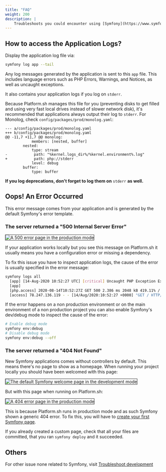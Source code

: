 ```yaml
---
title: "FAQ"
weight: 200
description: |
    Troubleshoots you could encounter using [Symfony](https://www.symfony.com/), a [PHP](/development/templates.md#php) framework on Platform.sh.
---
```


## How to access the Application Logs?

Display the application log file via:

```bash
symfony log app --tail
```

Any log messages generated by the application is sent to this ``app`` file. This includes language errors such as PHP Errors, Warnings, and Notices, as well as uncaught exceptions.

It also contains your application logs if you log on ``stderr``.

Because Platform.sh manages this file for you (preventing disks to get filled and using very fast local drives instead of slower network disk),
it's recommended that applications always output their log to ``stderr``.
For Monolog, check ``config/packages/prod/monolog.yaml``:

```gitignore
--- a/config/packages/prod/monolog.yaml
+++ b/config/packages/prod/monolog.yaml
@@ -11,7 +11,7 @@ monolog:
            members: [nested, buffer]
        nested:
            type: stream
-            path: "%kernel.logs_dir%/%kernel.environment%.log"
+            path: php://stderr
            level: debug
        buffer:
            type: buffer
```
**If you log deprecations, don't forget to log them on** ``stderr`` **as well.**

## Oops! An Error Occurred


This error message comes from your application and is generated by the default Symfony's error template.

### The server returned a "500 Internal Server Error"

<img src="/images/symfony/production-error-500.png" alt="A 500 error page in the production mode" style="align: center; margin-right: 10px; border: 1px solid" />

If your application works locally but you see this message on Platform.sh it usually means you have a configuration error or missing a dependency.

To fix this issue you have to inspect application logs, the cause of the error is usually specified in the error message:

```bash
symfony logs all
  [app] [14-Aug-2020 10:52:27 UTC] [critical] Uncaught PHP Exception Exception: [...]
  [app]
  [php.access] 2020-08-14T10:52:27Z GET 500 2.386 ms 2048 kB 419.11% /
  [access] 78.247.136.119 - - [14/Aug/2020:10:52:27 +0000] "GET / HTTP/1.1" 500 843 "-" "Mozilla/5.0 (Macintosh; Intel Mac OS X 10_15_6) AppleWebKit/537.36 (KHTML, like Gecko) Chrome/84.0.4147.125 Safari/537.36"
```

If the error happens on a non production environment or on the main environment of a non production project you can also enable Symfony's dev/debug mode to inspect the cause of the error:

```bash
# Enable debug mode
symfony env:debug
# Disable debug mode
symfony env:debug --off
```

### The server returned a "404 Not Found"

New Symfony applications comes without controllers by default. This means there's no page to show as a homepage. When running your project locally you should have been welcomed with this page:

<img src="/images/symfony/new-symfony-welcome-page.png" alt="The default Symfony welcome page in the development mode" style="align: center; margin-right: 10px; border: 1px solid" />

But with this page when running on Platform.sh:

<img src="/images/symfony/production-error-404.png" alt="A 404 error page in the production mode" style="align: center; margin-right: 10px; border: 1px solid" />

This is because Platform.sh runs in production mode and as such Symfony shown a generic 404 error. To fix this, you will have to [create your first Symfony page](https://symfony.com/doc/current/page_creation.html).

If you already created a custom page, check that all your files are committed, that you ran ``symfony deploy`` and it succeeded.

## Others

For other issue none related to Symfony, visit [Troubleshoot development](/development/troubleshoot.html)

